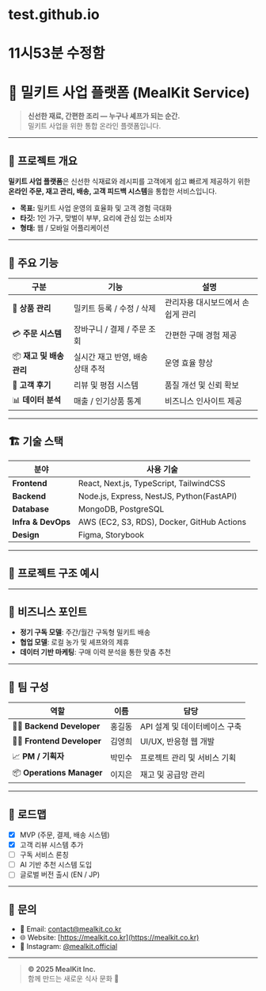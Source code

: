 # test.github.io

# 11시53분 수정함

# 🍱 밀키트 사업 플랫폼 (MealKit Service)

> **신선한 재료, 간편한 조리 — 누구나 셰프가 되는 순간.**  
> 밀키트 사업을 위한 통합 온라인 플랫폼입니다.

---

## 📖 프로젝트 개요

**밀키트 사업 플랫폼**은 신선한 식재료와 레시피를 고객에게 쉽고 빠르게 제공하기 위한  
**온라인 주문, 재고 관리, 배송, 고객 피드백 시스템**을 통합한 서비스입니다.

- **목표:** 밀키트 사업 운영의 효율화 및 고객 경험 극대화  
- **타깃:** 1인 가구, 맞벌이 부부, 요리에 관심 있는 소비자  
- **형태:** 웹 / 모바일 어플리케이션

---

## 🚀 주요 기능

| 구분 | 기능 | 설명 |
|------|------|------|
| 🛒 **상품 관리** | 밀키트 등록 / 수정 / 삭제 | 관리자용 대시보드에서 손쉽게 관리 |
| 💳 **주문 시스템** | 장바구니 / 결제 / 주문 조회 | 간편한 구매 경험 제공 |
| 📦 **재고 및 배송 관리** | 실시간 재고 반영, 배송 상태 추적 | 운영 효율 향상 |
| 💬 **고객 후기** | 리뷰 및 평점 시스템 | 품질 개선 및 신뢰 확보 |
| 📊 **데이터 분석** | 매출 / 인기상품 통계 | 비즈니스 인사이트 제공 |

---

## 🏗️ 기술 스택

| 분야 | 사용 기술 |
|------|-------------|
| **Frontend** | React, Next.js, TypeScript, TailwindCSS |
| **Backend** | Node.js, Express, NestJS, Python(FastAPI) |
| **Database** | MongoDB, PostgreSQL |
| **Infra & DevOps** | AWS (EC2, S3, RDS), Docker, GitHub Actions |
| **Design** | Figma, Storybook |

---

## 📂 프로젝트 구조 예시


---

## 🌱 비즈니스 포인트

- **정기 구독 모델**: 주간/월간 구독형 밀키트 배송  
- **협업 모델**: 로컬 농가 및 셰프와의 제휴  
- **데이터 기반 마케팅**: 구매 이력 분석을 통한 맞춤 추천  

---

## 💼 팀 구성

| 역할 | 이름 | 담당 |
|------|------|------|
| 🧑‍💻 **Backend Developer** | 홍길동 | API 설계 및 데이터베이스 구축 |
| 👩‍🎨 **Frontend Developer** | 김영희 | UI/UX, 반응형 웹 개발 |
| 📈 **PM / 기획자** | 박민수 | 프로젝트 관리 및 서비스 기획 |
| 📦 **Operations Manager** | 이지은 | 재고 및 공급망 관리 |

---

## 🧭 로드맵

- [x] MVP (주문, 결제, 배송 시스템)
- [x] 고객 리뷰 시스템 추가
- [ ] 구독 서비스 론칭
- [ ] AI 기반 추천 시스템 도입
- [ ] 글로벌 버전 출시 (EN / JP)

---

## 💌 문의

- 📧 Email: contact@mealkit.co.kr  
- 🌐 Website: [https://mealkit.co.kr](https://mealkit.co.kr)  
- 📱 Instagram: [@mealkit.official](https://instagram.com/mealkit.official)

---

> **© 2025 MealKit Inc.**  
> 함께 만드는 새로운 식사 문화 🍴

